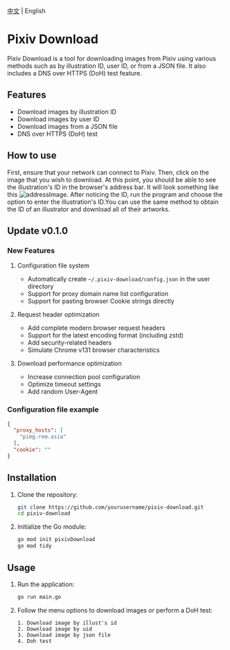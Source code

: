 [中文](README.md) | English

# Pixiv Download

Pixiv Download is a tool for downloading images from Pixiv using various methods such as by illustration ID, user ID, or from a JSON file. It also includes a DNS over HTTPS (DoH) test feature.

## Features

- Download images by illustration ID
- Download images by user ID
- Download images from a JSON file
- DNS over HTTPS (DoH) test

## How to use

First, ensure that your network can connect to Pixiv. Then, click on the image that you wish to download. At this point, you should be able to see the illustration's ID in the browser's address bar. It will look something like this ![addressImage](https://article.biliimg.com/bfs/article/dbcb9f66dec8a99931a40df5ef8c1ff8b913104d.png). After noticing the ID, run the program and choose the option to enter the illustration's ID.You can use the same method to obtain the ID of an illustrator and download all of their artworks.

## Update v0.1.0

### New Features

1. Configuration file system

   - Automatically create `~/.pixiv-download/config.json` in the user directory
   - Support for proxy domain name list configuration
   - Support for pasting browser Cookie strings directly

2. Request header optimization

   - Add complete modern browser request headers
   - Support for the latest encoding format (including zstd)
   - Add security-related headers
   - Simulate Chrome v131 browser characteristics

3. Download performance optimization

   - Increase connection pool configuration
   - Optimize timeout settings
   - Add random User-Agent

### Configuration file example

```json
{
  "proxy_hosts": [
    "pimg.rem.asia"
  ],
  "cookie": ""
}
```

## Installation

1. Clone the repository:

   ```sh
   git clone https://github.com/yourusername/pixiv-download.git
   cd pixiv-download
   ```

2. Initialize the Go module:
   ```sh
   go mod init pixivDownload
   go mod tidy
   ```

## Usage

1. Run the application:

   ```sh
   go run main.go
   ```

2. Follow the menu options to download images or perform a DoH test:
   ```
   1. Download image by illust's id
   2. Download image by uid
   3. Download image by json file
   4. Doh test
   ```
